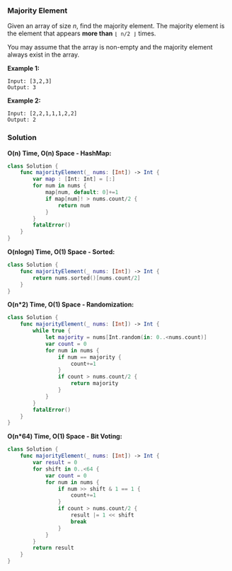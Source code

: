 
### Majority Element

Given an array of size *n*, find the majority element. The majority element is the element that appears __more than__ `⌊ n/2 ⌋` times.

You may assume that the array is non-empty and the majority element always exist in the array.

__Example 1:__
```
Input: [3,2,3]
Output: 3
```
__Example 2:__
```
Input: [2,2,1,1,1,2,2]
Output: 2
```

### Solution
__O(n) Time, O(n) Space - HashMap:__
```Swift
class Solution {
    func majorityElement(_ nums: [Int]) -> Int {
        var map : [Int: Int] = [:]
        for num in nums {
            map[num, default: 0]+=1
            if map[num]! > nums.count/2 {
                return num
            }
        }
        fatalError()
    }
}
```
__O(nlogn) Time, O(1) Space - Sorted:__
```Swift
class Solution {
    func majorityElement(_ nums: [Int]) -> Int {
        return nums.sorted()[nums.count/2]
    }
}
```
__O(n*2) Time, O(1) Space - Randomization:__
```Swift
class Solution {
    func majorityElement(_ nums: [Int]) -> Int {
        while true {
            let majority = nums[Int.random(in: 0..<nums.count)]
            var count = 0
            for num in nums {
                if num == majority {
                    count+=1
                }
                if count > nums.count/2 {
                    return majority
                }
            }
        }
        fatalError()
    }
}
```
__O(n*64) Time, O(1) Space - Bit Voting:__
```Swift
class Solution {
    func majorityElement(_ nums: [Int]) -> Int {
        var result = 0
        for shift in 0..<64 {
            var count = 0
            for num in nums {
                if num >> shift & 1 == 1 {
                    count+=1
                }
                if count > nums.count/2 {
                    result |= 1 << shift
                    break
                }
            }
        }
        return result
    }
}
```